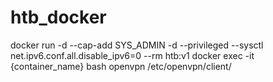 # htb_docker

docker run -d --cap-add SYS_ADMIN -d --privileged --sysctl net.ipv6.conf.all.disable_ipv6=0 --rm htb:v1
docker exec -it {container_name} bash
openvpn /etc/openvpn/client/
